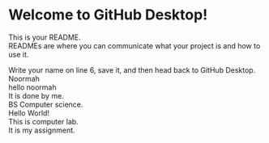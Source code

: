 # Welcome to GitHub Desktop!

This is your README.<br/> READMEs are where you can communicate what your project is and how to use it.<br/>

Write your name on line 6, save it, and then head back to GitHub Desktop.<br/>
Noormah<br>
hello noormah<br>
It is done by me.<br>
BS Computer science.<br>
Hello World!<br>
This is computer lab.<br>
It is my assignment.